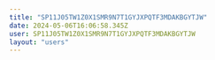 ```yaml
---
title: "SP11J05TW1Z0X1SMR9N7T1GYJXPQTF3MDAKBGYTJW"
date: 2024-05-06T16:06:58.345Z
user: SP11J05TW1Z0X1SMR9N7T1GYJXPQTF3MDAKBGYTJW
layout: "users"
---
```

    